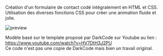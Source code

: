 Création d'un formulaire de contact codé intégralement en HTML et CSS. </br>
Utilisation des diverses fonctions CSS pour créer une animation fluide et jolie.


![preview](https://user-images.githubusercontent.com/77986460/115371271-1e5fe980-a1ca-11eb-8bec-6afc0c35ef10.jpg)

Modèle basé sur le template proposé par DarkCode sur Youtube au lien : </br>
https://www.youtube.com/watch?v=HV7DtH3J2PU </br>
Ce code n'est pas une copie de DarkCode mais bien un travail original.
